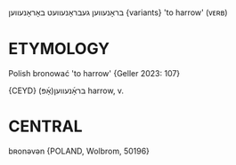 בראָנעווען
געבראָנעוועט
באָראָנעווען {variants}
'to harrow' (ᴠᴇʀʙ)

ETYMOLOGY
===========
Polish bronować 'to harrow'
{Geller 2023: 107}

{CEYD}
	(אָ֜פּ)בראָ֜נעווען
harrow, v.

CENTRAL
========

bʀonəvən {POLAND, Wolbrom, 50196}
